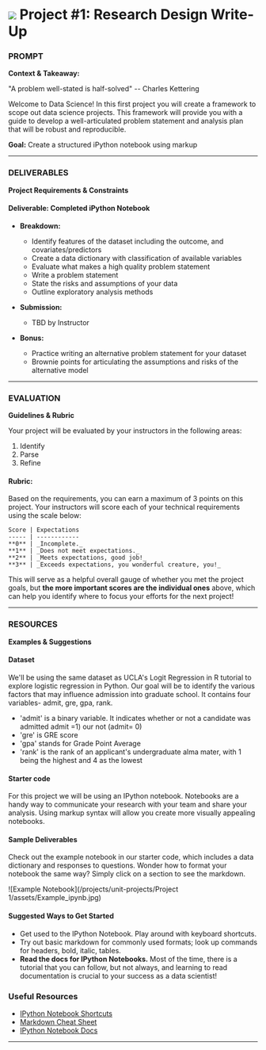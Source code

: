 # ![](https://ga-dash.s3.amazonaws.com/production/assets/logo-9f88ae6c9c3871690e33280fcf557f33.png) Project #1: Research Design Write-Up

### PROMPT
**Context & Takeaway:**

"A problem well-stated is half-solved" -- Charles Kettering

Welcome to Data Science! In this first project you will create a framework to scope out data science projects. This framework will provide you with a guide to develop a well-articulated problem statement and analysis plan that will be robust and reproducible.

**Goal:** Create a structured iPython notebook using markup

---
### DELIVERABLES
**Project Requirements & Constraints**

#### Deliverable: Completed iPython Notebook
- **Breakdown:**
    - Identify features of the dataset including the outcome, and covariates/predictors
    - Create a data dictionary with classification of available variables
    - Evaluate what makes a high quality problem statement
    - Write a problem statement
    - State the risks and assumptions of your data
    - Outline exploratory analysis methods

- **Submission:**
    - TBD by Instructor 

- **Bonus:**
    - Practice writing an alternative problem statement for your dataset
    - Brownie points for articulating the assumptions and risks of the alternative model

---
### EVALUATION
**Guidelines & Rubric** 

Your project will be evaluated by your instructors in the following areas:

1. Identify
2. Parse
3. Refine

#### Rubric:
Based on the requirements, you can earn a maximum of 3 points on this project. Your instructors will score each of your technical requirements using the scale below:

    Score | Expectations
    ----- | ------------
    **0** | _Incomplete._
    **1** | _Does not meet expectations._
    **2** | _Meets expectations, good job!_
    **3** | _Exceeds expectations, you wonderful creature, you!_

 This will serve as a helpful overall gauge of whether you met the project goals, but __the more important scores are the individual ones__ above, which can help you identify where to focus your efforts for the next project!

---
### RESOURCES
**Examples & Suggestions**

#### Dataset  
We'll be using the same dataset as UCLA's Logit Regression in R tutorial to explore logistic regression in Python. Our goal will be to identify the various factors that may influence admission into graduate school. It contains four variables- admit, gre, gpa, rank.

- 'admit' is a binary variable. It indicates whether or not a candidate was admitted admit =1) our not (admit= 0)
- 'gre' is GRE score
- 'gpa' stands for Grade Point Average
- 'rank' is the rank of an applicant's undergraduate alma mater, with 1 being the highest and 4 as the lowest

#### Starter code
For this project we will be using an IPython notebook. Notebooks are a handy way to communicate your research with your team and share your analysis. Using markup syntax will allow you create more visually appealing notebooks.

#### Sample Deliverables 
Check out the example notebook in our starter code, which includes a data dictionary and responses to questions. Wonder how to format your notebook the same way? Simply click on a section to see the markdown.

![Example Notebook](/projects/unit-projects/Project 1/assets/Example_ipynb.jpg)

#### Suggested Ways to Get Started
- Get used to the IPython Notebook. Play around with keyboard shortcuts.
- Try out basic markdown for commonly used formats; look up commands for headers, bold, italic, tables.
- **Read the docs for IPython Notebooks.** Most of the time, there is a tutorial that you can follow, but not always, and learning to read documentation is crucial to your success as a data scientist!

### Useful Resources
- [IPython Notebook Shortcuts](https://ipython.org/ipython-doc/1/interactive/notebook.html#keyboard-shortcuts)
- [Markdown Cheat Sheet](https://github.com/adam-p/markdown-here/wiki/Markdown-Cheatsheet)
- [IPython Notebook Docs](http://ipython.readthedocs.org/en/stable/)

---
